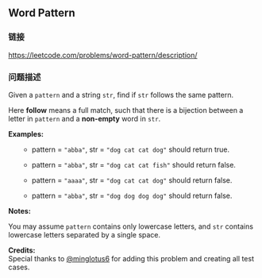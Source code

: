 ## Word Pattern  
### 链接  
https://leetcode.com/problems/word-pattern/description/  
### 问题描述
Given a `pattern` and a string `str`, find if `str` follows the same pattern.

 Here **follow** means a full match, such that there is a bijection between a letter in `pattern` and a **non-empty** word in `str`.


**Examples:**<br>
<ol>
- pattern = `"abba"`, str = `"dog cat cat dog"` should return true.
- pattern = `"abba"`, str = `"dog cat cat fish"` should return false.
- pattern = `"aaaa"`, str = `"dog cat cat dog"` should return false.
- pattern = `"abba"`, str = `"dog dog dog dog"` should return false.
</ol>



**Notes:**<br>
You may assume `pattern` contains only lowercase letters, and `str` contains lowercase letters separated by a single space.


**Credits:**<br />Special thanks to [@minglotus6](https://leetcode.com/discuss/user/minglotus6) for adding this problem and creating all test cases.
